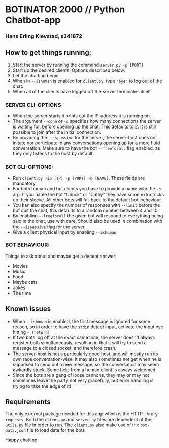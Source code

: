 # BOTINATOR 2000 // Python Chatbot-app
### Hans Erling Klevstad, s341872


## How to get things running:
1. Start the server by running the command `server.py -p [PORT]` 
2. Start up the desired clients. Options described below.
4. Let the chatting begin.
5. When in `--ishuman` is enabled for `client.py`, type `"bye"` to log out of the chat.
6. When all of the clients have logged off the server terminates itself


### SERVER CLI-OPTIONS:
- When the server starts it prints out the IP-address it is running on. 
- The argument `--conn` or `-c` specifies how many connections the server is waiting for, before opening up the chat. This defaults to 2. It is still possible to join after the initial connection.
- By providing the `--ispassive` for the server, the server-host does not initate nor participate in any conversations opening up for a more fluid conversation. Make sure to have the  bot `--freeforall` flag enabled, as they only listens to the host by default.

### BOT CLI-OPTIONS:
- Run  `client.py -ip [IP] -p [PORT] -b [NAME]`. These fields are mandatory
- For both human and bot clients you have to provide a name with the `-b` arg. If you name
the bot "Chuck" or "Cathy" they have some extra tricks up their sleeve. All other bots will fall back 
to the default bot-behaviour.
- You kan also specify the number of responses with `--limit` before the bot quit the chat, this defaults to a random number between 4 and 10
- By enabling `--freeforall` the given bot will respond to everything being said in the chat, use with care. Should also be used in combination with the `--ispassive` flag for the server.
- Give a client physical input by enabling `--ishuman`. 


### BOT BEHAVIOUR:

Things to ask about and maybe get a decent answer:
- Movies
- Music
- Food
- Maybe cats
- Jokes
- The time


## Known issues
- When `--ishuman` is enabled, the first message is ignored for some reason, so in order to have the
`stdin` detect input, activate the input bye hitting `⏎ (return)`
- If two bots log off at the exact same time, the server doesn't always register both simultaneously, resulting in 
that it will try to send a message to a closed socket, and therefore crash.
- The server-host is not a particularly good host, and will mostly run its own race conversation-wise. It may also sometimes
not get when he is supposed to send out a new message, so the conversation may seem awkardly stuck. Some help from a human client is always welcomed
- Since the bots are a gang of loose cannons, they may or may not sometimes leave the party not very gracefully, but error handling is trying to take the edge of it!

## Requirements
The only external package needed for this app which is the HTTP-library `requests`.
Both the `client.py` and `server.py` files are dependent of the `utils.py` file in order to run.
The `client.py` also make use of the `bot-data.json` file to load data for the bots

Happy chatting